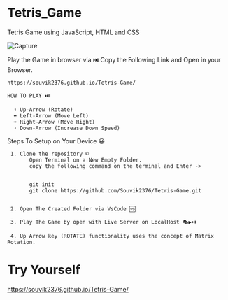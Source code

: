 # Tetris_Game
Tetris Game using JavaScript, HTML and CSS

![Capture](https://github.com/Souvik2376/Tetris-Game/assets/100219950/f27a940c-61be-4b48-81bf-bb0d6fd705aa)


Play the Game in browser via ⏭️
Copy the Following Link and Open in your Browser.

```
https://souvik2376.github.io/Tetris-Game/
```

    HOW TO PLAY ⏭️
```  
  ⬆️ Up-Arrow (Rotate)
  ⬅️ Left-Arrow (Move Left)
  ➡️ Right-Arrow (Move Right)
  ⬇️ Down-Arrow (Increase Down Speed)
```

  Steps To Setup on Your Device 😀
 
 ```
  1. Clone the repository ©️
        Open Terminal on a New Empty Folder.
        copy the following command on the terminal and Enter ->


        git init
        git clone https://github.com/Souvik2376/Tetris-Game.git


  2. Open The Created Folder via VsCode 🆚
  
  3. Play The Game by open with Live Server on LocalHost 🎭▶️⏯️

  4. Up Arrow key (ROTATE) functionality uses the concept of Matrix Rotation.
```
# Try Yourself

https://souvik2376.github.io/Tetris-Game/
